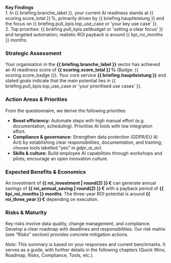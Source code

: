 <!-- File: prompts/en/executive_summary_en.md -->
<!-- PURPOSE: Executive Summary (EN) -->
<!-- OUTPUT: HTML only, no code fences or markdown placeholders. -->

<!--
Instructions:
- Start with a two-line headline: Sentence 1 summarises current AI readiness and main lever. Sentence 2 names two key actions and mentions the expected payback period.
- Then write a comprehensive advisory executive summary with <h3>, <p>, <ul>.
- Use clear, motivating language without marketing buzzwords.
-->

<p><strong>Key Findings</strong><br>
1. In {{ briefing.branche_label }}, your current AI readiness stands at {{ scoring.score_total }} %, primarily driven by {{ briefing.hauptleistung }} and the focus on {{ briefing.pull_kpis.top_use_case or 'your key use case' }}.<br>
2. Top priorities: {{ briefing.pull_kpis.zeitbudget or 'setting a clear focus' }} and targeted automation; realistic ROI payback is around {{ kpi_roi_months }} months.
</p>

<h3>Strategic Assessment</h3>
<p>Your organisation in the <strong>{{ briefing.branche_label }}</strong> sector has achieved an AI readiness score of <strong>{{ scoring.score_total }} %</strong> (Badge: {{ scoring.score_badge }}). Your core service <strong>{{ briefing.hauptleistung }}</strong> and stated goals indicate that the main potential lies in {{ briefing.pull_kpis.top_use_case or 'your prioritised use cases' }}.</p>

<h3>Action Areas &amp; Priorities</h3>
<p>From the questionnaire, we derive the following priorities:</p>
<ul>
  <li><strong>Boost efficiency:</strong> Automate steps with high manual effort (e.g. documentation, scheduling). Prioritise AI tools with low integration effort.</li>
  <li><strong>Compliance &amp; governance:</strong> Strengthen data protection (GDPR/EU AI Act) by establishing clear responsibilities, documentation, and training; choose tools labelled “yes” in <em>gdpr_ai_act</em>.</li>
  <li><strong>Skills &amp; culture:</strong> Build employee AI capabilities through workshops and pilots; encourage an open innovation culture.</li>
</ul>

<h3>Expected Benefits &amp; Economics</h3>
<p>An investment of <strong>{{ roi_investment | round(2) }} €</strong> can generate annual savings of <strong>{{ roi_annual_saving | round(2) }} €</strong> with a payback period of <strong>{{ kpi_roi_months }} months</strong>. The three-year ROI potential is around <strong>{{ roi_three_year }} €</strong> depending on execution.</p>

<h3>Risks &amp; Maturity</h3>
<p>Key risks involve data quality, change management, and compliance. Develop a clear roadmap with deadlines and responsibilities. Our risk matrix (see “Risks” section) provides concrete mitigation actions.</p>

<p><em>Note:</em> This summary is based on your responses and current benchmarks. It serves as a guide, with further details in the following chapters (Quick Wins, Roadmap, Risks, Compliance, Tools, etc.).</p>

